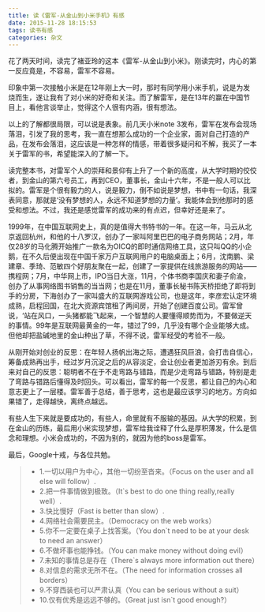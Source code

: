 ```yaml
---
title: 读《雷军-从金山到小米手机》有感
date: 2015-11-28 18:15:53
tags: 读书有感
categories: 杂文
---
```


花了两天时间，读完了褚亚玲的这本《雷军-从金山到小米》。刚读完时，内心的第一反应竟是，不容易，雷军不容易。

印象中第一次接触小米是在12年刚上大一时，那时有同学用小米手机，说是为发烧而生，遂让我有了对小米的好奇和关注。而了解雷军，是在13年的赢在中国节目上，看他言谈举止，觉得这个人很有内涵，很有想法。
<!-- more -->

以上的了解都很局限，可以说是表象。前几天小米note 3发布，雷军在发布会现场落泪，引发了我的思考，我一直在想那么成功的一个企业家，面对自己打造的产品，在发布会落泪，这应该是一种怎样的情感，带着很多疑问和不解，我买了一本关于雷军的书，希望能深入的了解一下。

读完整本书，对雷军个人的崇拜和景仰有上升了一个新的高度，从大学时期的佼佼者，到金山的第六号员工，再到CEO，董事长，金山十六年，不是一般人可以比拟的。雷军是个很有毅力的人，说是毅力，倒不如说是梦想，书中有一句话，我深表同意，那就是‘没有梦想的人，永远不知道梦想的力量’。我能体会到他那时的感受和想法。不过，我还是感觉雷军的成功来的有点迟，但幸好还是来了。

1999年，在中国互联网史上，真的是值得大书特书的一年。在这一年，马云从北京返回杭州，和他的十八罗汉，创办了一家叫阿里巴巴的电子商务网站；2月，年仅28岁的马化腾开始推广一款名为OICQ的即时通信网络工具，这只叫QQ的小企鹅，在不久后便出现在中国千家万户互联网用户的电脑桌面上；6月，沈南鹏、梁建章、季琦、范敏四个好朋友聚在一起，创建了一家提供在线旅游服务的网站——携程网；7月，中华网上市，IPO当日大涨，11月，个体书商李国庆和妻子俞渝，创办了从事网络图书销售的当当网；也是在11月，董事长秘书陈天桥拒绝了即将到手的分房，下海创办了一家叫盛大的互联网游戏公司，也是这年，李彦宏认定环境成熟，启程回国，在北大资源宾馆租了两间房，开始了创建百度公司。雷军曾说，‘站在风口，一头猪都能飞起来，一个智慧的人要懂得顺势而为，不要做逆天的事情。99年是互联网最黄金的一年，错过了99，几乎没有哪个企业能够大成。但他却把盐碱地里的金山种出了草，不得不说，雷军经受的考验不一般。

从刚开始对创业的反思：在年轻人扬帆出海之际，遭遇狂风巨浪，会打击自信心，筹备成熟再出手，经过岁月沉淀之后的从容淡定，会让创业者更加游刃有余。到后来对自己的反思：聪明者不在于不走弯路与错路，而是少走弯路与错路，特别是走了弯路与错路后懂得及时回头。可以看出，雷军的每一个反思，都让自己的内心和意志更上了一层楼。雷军善于总结，善于思考，这也是最应该学习的地方。方向如果错了，走得越快，离终点越远。

有些人生下来就是要成功的，有些人，命里就有不服输的基因。从大学的积累，到在金山的历练，最后用小米实现梦想，雷军给我诠释了什么是厚积薄发，什么是信念和理想。小米会成功的，不因为别的，就因为他的boss是雷军。

最后，Google十戒，与各位共勉。

> * 1.一切以用户为中心，其他一切纷至沓来。（Focus on the user and all else will follow）.
> * 2.把一件事情做到极致。（It`s best to do one thing really,really well）.
> * 3.快比慢好（Fast is better than slow）.
> * 4.网络社会需要民主。（Democracy on the web works）
> * 5.你不一定要在桌子上找答案。（You don`t need to be at your desk to need an answer）
> * 6.不做坏事也能挣钱。（You can make money without doing evil）
> * 7.未知的事情总是存在（There`s always more information out there）
> * 8.对信息的需求无所不在。（The need for information crosses all borders）
> * 9.不穿西装也可以严肃认真（You can be serious without a suit）
> * 10.仅有优秀是远远不够的。（Great just isn`t good enough?）
